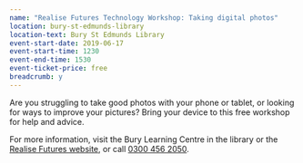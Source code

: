 ```yaml
---
name: "Realise Futures Technology Workshop: Taking digital photos"
location: bury-st-edmunds-library
location-text: Bury St Edmunds Library
event-start-date: 2019-06-17
event-start-time: 1230
event-end-time: 1530
event-ticket-price: free
breadcrumb: y
---
```


Are you struggling to take good photos with your phone or tablet, or looking for ways to improve your pictures? Bring your device to this free workshop for help and advice.

For more information, visit the Bury Learning Centre in the library or the [Realise Futures website](http://www.rflearn.co.uk/), or call [0300 456 2050](tel:03004562050).
